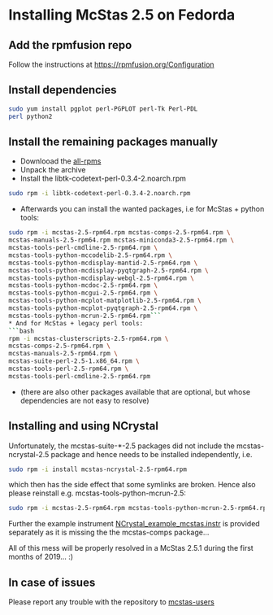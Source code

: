 # Installing McStas 2.5 on Fedorda 

## Add the rpmfusion repo
Follow the instructions at https://rpmfusion.org/Configuration

## Install dependencies
```bash
sudo yum install pgplot perl-PGPLOT perl-Tk Perl-PDL
perl python2
```

## Install the remaining packages manually
* Downlooad the [all-rpms](http://download.mcstas.org/current/linux/mcstas-2.5-rpm64-Fedora29/all-rpms.tgz)
* Unpack the archive
* Install the libtk-codetext-perl-0.3.4-2.noarch.rpm
```bash
sudo rpm -i libtk-codetext-perl-0.3.4-2.noarch.rpm
```
* Afterwards you can install the wanted packages, i.e for McStas + python
tools:
```bash
sudo rpm -i mcstas-2.5-rpm64.rpm mcstas-comps-2.5-rpm64.rpm \
mcstas-manuals-2.5-rpm64.rpm mcstas-miniconda3-2.5-rpm64.rpm \
mcstas-tools-perl-cmdline-2.5-rpm64.rpm \
mcstas-tools-python-mccodelib-2.5-rpm64.rpm \
mcstas-tools-python-mcdisplay-mantid-2.5-rpm64.rpm \
mcstas-tools-python-mcdisplay-pyqtgraph-2.5-rpm64.rpm \
mcstas-tools-python-mcdisplay-webgl-2.5-rpm64.rpm \
mcstas-tools-python-mcdoc-2.5-rpm64.rpm \
mcstas-tools-python-mcgui-2.5-rpm64.rpm \
mcstas-tools-python-mcplot-matplotlib-2.5-rpm64.rpm \
mcstas-tools-python-mcplot-pyqtgraph-2.5-rpm64.rpm \
mcstas-tools-python-mcrun-2.5-rpm64.rpm```
* And for McStas + legacy perl tools:
```bash
rpm -i mcstas-clusterscripts-2.5-rpm64.rpm \
mcstas-comps-2.5-rpm64.rpm \
mcstas-manuals-2.5-rpm64.rpm \
mcstas-suite-perl-2.5-1.x86_64.rpm \
mcstas-tools-perl-2.5-rpm64.rpm \
mcstas-tools-perl-cmdline-2.5-rpm64.rpm
```
* (there are also other packages available that are optional, but
  whose dependencies are not easy to resolve)

## Installing and using NCrystal
Unfortunately, the mcstas-suite-\*-2.5 packages did not include the mcstas-ncrystal-2.5 package and hence needs to be installed independently, i.e.
```bash
sudo rpm -i install mcstas-ncrystal-2.5-rpm64.rpm
```
which then has the side effect that some symlinks are broken. Hence also please reinstall e.g. mcstas-tools-python-mcrun-2.5:
```bash
sudo rpm -i mcstas-2.5-rpm64.rpm mcstas-tools-python-mcrun-2.5-rpm64.rpm
```
Further the example instrument [NCrystal_example_mcstas.instr](http://download.mcstas.org/current/linux/mcstas-2.5-rpm64-Fedora29/NCrystal_example_mcstas.instr) is provided separately as it is missing the the mcstas-comps package...

All of this mess will be properly resolved in a McStas 2.5.1 during the first months of 2019... :)


## In case of issues
Please report any trouble with the repository to [mcstas-users](mailto:mcstas-users@mcstas.org)


